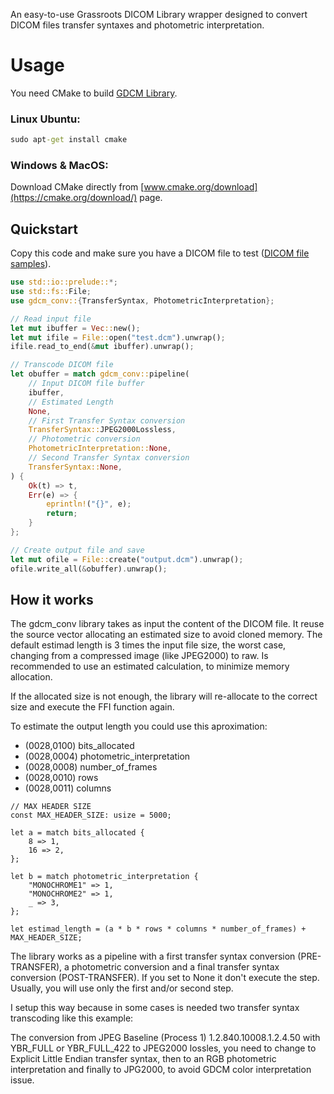 An easy-to-use Grassroots DICOM Library wrapper designed to convert DICOM files transfer syntaxes and photometric interpretation.

# Usage

You need CMake to build [GDCM Library](http://gdcm.sourceforge.net/wiki).

### Linux Ubuntu:

```cmd
sudo apt-get install cmake
```

### Windows & MacOS:

Download CMake directly from [www.cmake.org/download](https://cmake.org/download/) page.

## Quickstart

Copy this code and make sure you have a DICOM file to test ([DICOM file samples](https://support.dcmtk.org/redmine/projects/dcmtk/wiki/DICOM_images)).

```rust
use std::io::prelude::*;
use std::fs::File;
use gdcm_conv::{TransferSyntax, PhotometricInterpretation};

// Read input file
let mut ibuffer = Vec::new();
let mut ifile = File::open("test.dcm").unwrap();    
ifile.read_to_end(&mut ibuffer).unwrap();

// Transcode DICOM file
let obuffer = match gdcm_conv::pipeline(
    // Input DICOM file buffer
    ibuffer,
    // Estimated Length
    None,
    // First Transfer Syntax conversion
    TransferSyntax::JPEG2000Lossless,
    // Photometric conversion
    PhotometricInterpretation::None,
    // Second Transfer Syntax conversion
    TransferSyntax::None,
) {
    Ok(t) => t,
    Err(e) => {
        eprintln!("{}", e);
        return;
    }
};

// Create output file and save
let mut ofile = File::create("output.dcm").unwrap();
ofile.write_all(&obuffer).unwrap();
```

## How it works

The gdcm_conv library takes as input the content of the DICOM file. It reuse the source vector allocating an estimated
size to avoid cloned memory. The default estimad length is 3 times the input file size, the worst case, changing from
a compressed image (like JPEG2000) to raw. Is recommended to use an estimated calculation, to minimize memory allocation.

If the allocated size is not enough, the library will re-allocate to the correct size and execute the FFI function again.

To estimate the output length you could use this aproximation:

- (0028,0100) bits_allocated
- (0028,0004) photometric_interpretation
- (0028,0008) number_of_frames
- (0028,0010) rows
- (0028,0011) columns

```
// MAX HEADER SIZE
const MAX_HEADER_SIZE: usize = 5000;

let a = match bits_allocated {
    8 => 1,
    16 => 2,
};

let b = match photometric_interpretation {
    "MONOCHROME1" => 1,
    "MONOCHROME2" => 1,
    _ => 3,
};

let estimad_length = (a * b * rows * columns * number_of_frames) + MAX_HEADER_SIZE;
```

The library works as a pipeline with a first transfer syntax conversion (PRE-TRANSFER), a photometric conversion 
and a final transfer syntax conversion (POST-TRANSFER). If you set to None it don't execute the step. 
Usually, you will use only the first and/or second step.

I setup this way because in some cases is needed two transfer syntax transcoding like this example:

The conversion from JPEG Baseline (Process 1) 1.2.840.10008.1.2.4.50 with YBR_FULL or YBR_FULL_422 to JPEG2000
lossles, you need to change to Explicit Little Endian transfer syntax, then to an RGB photometric interpretation and
finally to JPG2000, to avoid GDCM color interpretation issue.
